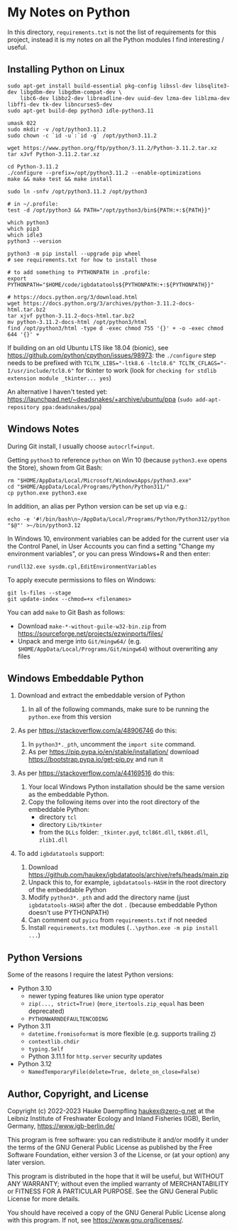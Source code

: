 My Notes on Python
==================

In this directory, `requirements.txt` is not the list of requirements
for this project, instead it is my notes on all the Python modules
I find interesting / useful.

Installing Python on Linux
--------------------------

    sudo apt-get install build-essential pkg-config libssl-dev libsqlite3-dev libgdbm-dev libgdbm-compat-dev \
        libc6-dev libbz2-dev libreadline-dev uuid-dev lzma-dev liblzma-dev libffi-dev tk-dev libncurses5-dev
    sudo apt-get build-dep python3 idle-python3.11
    
    umask 022
    sudo mkdir -v /opt/python3.11.2
    sudo chown -c `id -u`:`id -g` /opt/python3.11.2
    
    wget https://www.python.org/ftp/python/3.11.2/Python-3.11.2.tar.xz
    tar xJvf Python-3.11.2.tar.xz
    
    cd Python-3.11.2
    ./configure --prefix=/opt/python3.11.2 --enable-optimizations
    make && make test && make install
    
    sudo ln -snfv /opt/python3.11.2 /opt/python3
    
    # in ~/.profile:
    test -d /opt/python3 && PATH="/opt/python3/bin${PATH:+:${PATH}}"
    
    which python3
    which pip3
    which idle3
    python3 --version
    
    python3 -m pip install --upgrade pip wheel
    # see requirements.txt for how to install those
    
    # to add something to PYTHONPATH in .profile:
    export PYTHONPATH="$HOME/code/igbdatatools${PYTHONPATH:+:${PYTHONPATH}}"
    
    # https://docs.python.org/3/download.html
    wget https://docs.python.org/3/archives/python-3.11.2-docs-html.tar.bz2
    tar xjvf python-3.11.2-docs-html.tar.bz2
    mv python-3.11.2-docs-html /opt/python3/html
    find /opt/python3/html -type d -exec chmod 755 '{}' + -o -exec chmod 644 '{}' +

If building on an old Ubuntu LTS like 18.04 (bionic), see <https://github.com/python/cpython/issues/98973>:
the `./configure` step needs to be prefixed with `TCLTK_LIBS="-ltk8.6 -ltcl8.6" TCLTK_CFLAGS="-I/usr/include/tcl8.6"`
for tkinter to work (look for `checking for stdlib extension module _tkinter... yes`)

An alternative I haven't tested yet: <https://launchpad.net/~deadsnakes/+archive/ubuntu/ppa>
(`sudo add-apt-repository ppa:deadsnakes/ppa`)

Windows Notes
-------------

During Git install, I usually choose `autocrlf=input`.

Getting `python3` to reference `python` on Win 10 (because `python3.exe`
opens the Store), shown from Git Bash:

    rm "$HOME/AppData/Local/Microsoft/WindowsApps/python3.exe"
    cd "$HOME/AppData/Local/Programs/Python/Python311/"
    cp python.exe python3.exe

In addition, an alias per Python version can be set up via e.g.:

    echo -e '#!/bin/bash\n~/AppData/Local/Programs/Python/Python312/python "$@"' >~/bin/python3.12

In Windows 10, environment variables can be added for the current user via the
Control Panel, in User Accounts you can find a setting "Change my environment
variables", or you can press Windows+R and then enter:

    rundll32.exe sysdm.cpl,EditEnvironmentVariables

To apply execute permissions to files on Windows:

    git ls-files --stage
    git update-index --chmod=+x <filenames>

You can add `make` to Git Bash as follows:

- Download `make-*-without-guile-w32-bin.zip`
  from <https://sourceforge.net/projects/ezwinports/files/>
- Unpack and merge into `Git/mingw64/`
  (e.g. `$HOME/AppData/Local/Programs/Git/mingw64`)
  without overwriting any files

Windows Embeddable Python
-------------------------

1. Download and extract the embeddable version of Python

   1. In all of the following commands, make sure to be running
      the `python.exe` from this version

2. As per https://stackoverflow.com/a/48906746 do this:

   1. In `python3*._pth`, uncomment the `import site` command.
   2. As per https://pip.pypa.io/en/stable/installation/
      download https://bootstrap.pypa.io/get-pip.py and run it

3. As per https://stackoverflow.com/a/44169516 do this:

   1. Your local Windows Python installation should be the same version
      as the embeddable Python.
   2. Copy the following items over into the root directory of the
      embeddable Python:
      - directory `tcl`
      - directory `Lib/tkinter`
      - from the `DLLs` folder: `_tkinter.pyd`, `tcl86t.dll`, `tk86t.dll`, `zlib1.dll`

4. To add `igbdatatools` support:

   1. Download https://github.com/haukex/igbdatatools/archive/refs/heads/main.zip
   2. Unpack this to, for example, `igbdatatools-HASH` in the root directory
      of the embeddable Python
   3. Modify `python3*._pth` and add the directory name (just `igbdatatools-HASH`)
      after the dot `.` (because embeddable Python doesn't use PYTHONPATH)
   4. Can comment out `pyicu` from `requirements.txt` if not needed
   5. Install `requirements.txt` modules (`..\python.exe -m pip install ...`)

Python Versions
---------------

Some of the reasons I require the latest Python versions:

- Python 3.10
  - newer typing features like union type operator
  - `zip(..., strict=True)` (`more_itertools.zip_equal` has been deprecated)
  - `PYTHONWARNDEFAULTENCODING`
- Python 3.11
  - `datetime.fromisoformat` is more flexible (e.g. supports trailing `Z`)
  - `contextlib.chdir`
  - `typing.Self`
  - Python 3.11.1 for `http.server` security updates
- Python 3.12
  - `NamedTemporaryFile(delete=True, delete_on_close=False)`


Author, Copyright, and License
------------------------------

Copyright (c) 2022-2023 Hauke Daempfling <haukex@zero-g.net>
at the Leibniz Institute of Freshwater Ecology and Inland Fisheries (IGB),
Berlin, Germany, <https://www.igb-berlin.de/>

This program is free software: you can redistribute it and/or modify
it under the terms of the GNU General Public License as published by
the Free Software Foundation, either version 3 of the License, or
(at your option) any later version.

This program is distributed in the hope that it will be useful,
but WITHOUT ANY WARRANTY; without even the implied warranty of
MERCHANTABILITY or FITNESS FOR A PARTICULAR PURPOSE. See the
GNU General Public License for more details.

You should have received a copy of the GNU General Public License
along with this program. If not, see <https://www.gnu.org/licenses/>.

